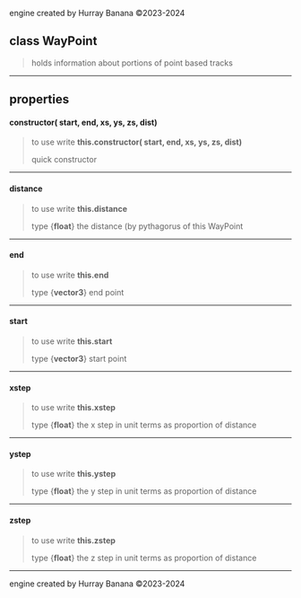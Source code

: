engine created by Hurray Banana &copy;2023-2024
## class WayPoint
> holds information about portions of point based tracks
> 
> 

---

## properties
#### constructor( start,  end,  xs,  ys,  zs,  dist)
> to use write **this.constructor( start,  end,  xs,  ys,  zs,  dist)**
> 
> quick constructor
> 
> 

---

#### distance
> to use write **this.distance**
> 
> 
> type {**float**} the distance (by pythagorus of this WayPoint
> 
> 

---

#### end
> to use write **this.end**
> 
> 
> type {**vector3**} end point
> 
> 

---

#### start
> to use write **this.start**
> 
> 
> type {**vector3**} start point
> 
> 

---

#### xstep
> to use write **this.xstep**
> 
> 
> type {**float**} the x step in unit terms as proportion of distance
> 
> 

---

#### ystep
> to use write **this.ystep**
> 
> 
> type {**float**} the y step in unit terms as proportion of distance
> 
> 

---

#### zstep
> to use write **this.zstep**
> 
> 
> type {**float**} the z step in unit terms as proportion of distance
> 
> 

---

engine created by Hurray Banana &copy;2023-2024

